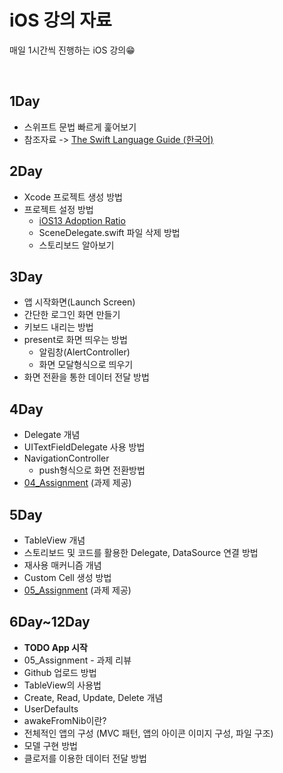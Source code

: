 # iOS 강의 자료

매일 1시간씩 진행하는 iOS 강의😁

</br>

**1Day**
---
* 스위프트 문법 빠르게 훑어보기
* 참조자료
  -> [The Swift Language Guide (한국어)](https://jusung.gitbook.io/the-swift-language-guide/)

**2Day**
---
* Xcode 프로젝트 생성 방법
* 프로젝트 설정 방법
  * [iOS13 Adoption Ratio](https://developer.apple.com/support/app-store/)
  * SceneDelegate.swift 파일 삭제 방법
  * 스토리보드 알아보기

**3Day**
---
* 앱 시작화면(Launch Screen)
* 간단한 로그인 화면 만들기
* 키보드 내리는 방법
* present로 화면 띄우는 방법
  * 알림창(AlertController)
  * 화면 모달형식으로 띄우기
* 화면 전환을 통한 데이터 전달 방법

**4Day**
---
* Delegate 개념
* UITextFieldDelegate 사용 방법
* NavigationController
  * push형식으로 화면 전환방법
* [04_Assignment](https://github.com/jinShine/iOS_Seminar/tree/master/04_Assignment) (과제 제공)

**5Day**
---
* TableView 개념
* 스토리보드 및 코드를 활용한 Delegate, DataSource 연결 방법
* 재사용 매커니즘 개념
* Custom Cell 생성 방법
* [05_Assignment](https://github.com/jinShine/iOS_Seminar/tree/master/05_Assignment) (과제 제공)

**6Day~12Day**
---
* **TODO App 시작** 
* 05_Assignment - 과제 리뷰
* Github 업로드 방법
* TableView의 사용법
* Create, Read, Update, Delete 개념
* UserDefaults
* awakeFromNib이란?
* 전체적인 앱의 구성 (MVC 패턴, 앱의 아이콘 이미지 구성, 파일 구조)
* 모델 구현 방법
* 클로저를 이용한 데이터 전달 방법
